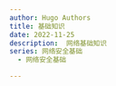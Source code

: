 ```yaml
---
author: Hugo Authors
title: 基础知识
date: 2022-11-25
description:  网络基础知识
series: 网络安全基础
  - 网络安全基础

---
```

```

```
<!--more-->

